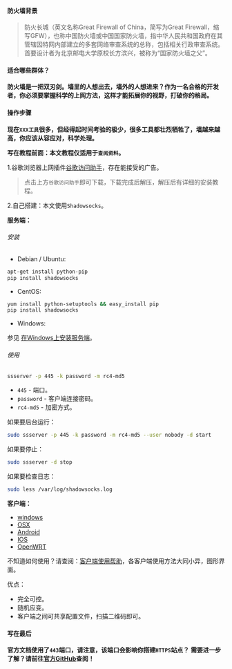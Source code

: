 #### 防火墙背景

> 防火长城（英文名称Great Firewall of China，简写为Great Firewall，缩写GFW），也称中国防火墙或中国国家防火墙，指中华人民共和国政府在其管辖因特网内部建立的多套网络审查系统的总称，包括相关行政审查系统。首要设计者为北京邮电大学原校长方滨兴，被称为“国家防火墙之父”。

#### 适合哪些群体？

__防火墙是一把双刃剑。墙里的人想出去，墙外的人想进来？作为一名合格的开发者，你必须要掌握科学的上网方法，这样才能拓展你的视野，打破你的格局。__

#### 操作步骤

__现在`XXX工具`很多，但经得起时间考验的极少，很多工具都壮烈牺牲了，墙越来越高，你应该从容应对，科学处理。__

__写在教程前面：本文教程仅适用于`查阅资料`。__

1.谷歌浏览器上网插件[谷歌访问助手](http://www.ggfwzs.com/230/chrome.zip)，存在能接受的广告。

> 点击上方`谷歌访问助手`即可下载，下载完成后解压，解压后有详细的安装教程。

2.自己搭建：本文使用`Shadowsocks`。

__服务端：__

###### 安装

+ Debian / Ubuntu:

```bash
apt-get install python-pip
pip install shadowsocks
```

+ CentOS:

```bash
yum install python-setuptools && easy_install pip
pip install shadowsocks
```
+ Windows:

参见 [在Windows上安装服务端](https://github.com/shadowsocks/shadowsocks/wiki/Install-Shadowsocks-Server-on-Windows)。

###### 使用

```bash
ssserver -p 445 -k password -m rc4-md5
```

+ `445` - 端口。
+ `password` - 客户端连接密码。
+ `rc4-md5` - 加密方式。

如果要后台运行：  

```bash
sudo ssserver -p 445 -k password -m rc4-md5 --user nobody -d start
```

如果要停止：  

```bash
sudo ssserver -d stop
```

如果要检查日志：  

```bash
sudo less /var/log/shadowsocks.log
```

__客户端：__

+ [windows](https://github.com/shadowsocks/shadowsocks-windows/releases)
+ [OSX](https://github.com/shadowsocks/shadowsocks-iOS/releases)
+ [Android](https://github.com/shadowsocks/shadowsocks-android/releases)
+ [IOS](https://itunes.apple.com/us/app/shadowsocks/id665729974?ls=1&mt=8)
+ [OpenWRT](https://github.com/shadowsocks/openwrt-shadowsocks/releases)

不知道如何使用？请查阅：[客户端使用帮助](https://github.com/shadowsocks/shadowsocks-iOS/wiki/Shadowsocks-for-OSX-%E5%B8%AE%E5%8A%A9)，各客户端使用方法大同小异，图形界面。

优点：  

+ 完全可控。
+ 随机应变。
+ 客户端之间可共享配置文件，扫描二维码即可。

#### 写在最后

__官方文档使用了`443`端口，请注意，该端口会影响你搭建`HTTPS`站点？__
__需要进一步了解？请前往[官方GitHub](https://github.com/shadowsocks)查阅！__